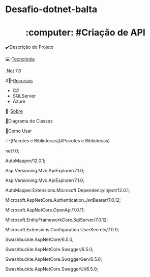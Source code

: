 # Desafio-dotnet-balta
<h1 align="center">:computer: #Criação de API</h1>

:heavy_check_mark:Descrição do Projeto

:computer:-[Tecnologia](#tecnologia)

 .Net 7.0
  

#:pushpin:-[Recursos](#recursos)

<ul>
 
   <li> C# </li>
   <li> SQLServer </li>
   <li> Azure </li>
   
</ul>


:triangular_flag_on_post:-[Sobre](#Sobre)


:memo:Diagrama de Classes


:file_folder:Como Usar






:bulb:-[Pacotes e Bibliotecas](#Pacotes e Bibliotecas)

net7.0;

AutoMapper/12.0.1;

Asp.Versioning.Mvc.ApiExplorer/7.1.0;

Asp.Versioning.Mvc.ApiExplorer/7.1.0;

AutoMapper.Extensions.Microsoft.DependencyInject/12.0.1;

Microsoft.AspNetCore.Authentication.JwtBearer/7.0.12;

Microsoft.AspNetCore.OpenApi/7.0.11;

Microsoft.EntityFrameworkCore.SqlServer/7.0.12;

Microsoft.Extensions.Configuration.UserSecrets/7.0.0;

Swashbuckle.AspNetCore/6.5.0;

Swashbuckle.AspNetCore.Swagger/6.5.0;

Swashbuckle.AspNetCore.SwaggerGen/6.5.0;

Swashbuckle.AspNetCore.SwaggerUI/6.5.0;
